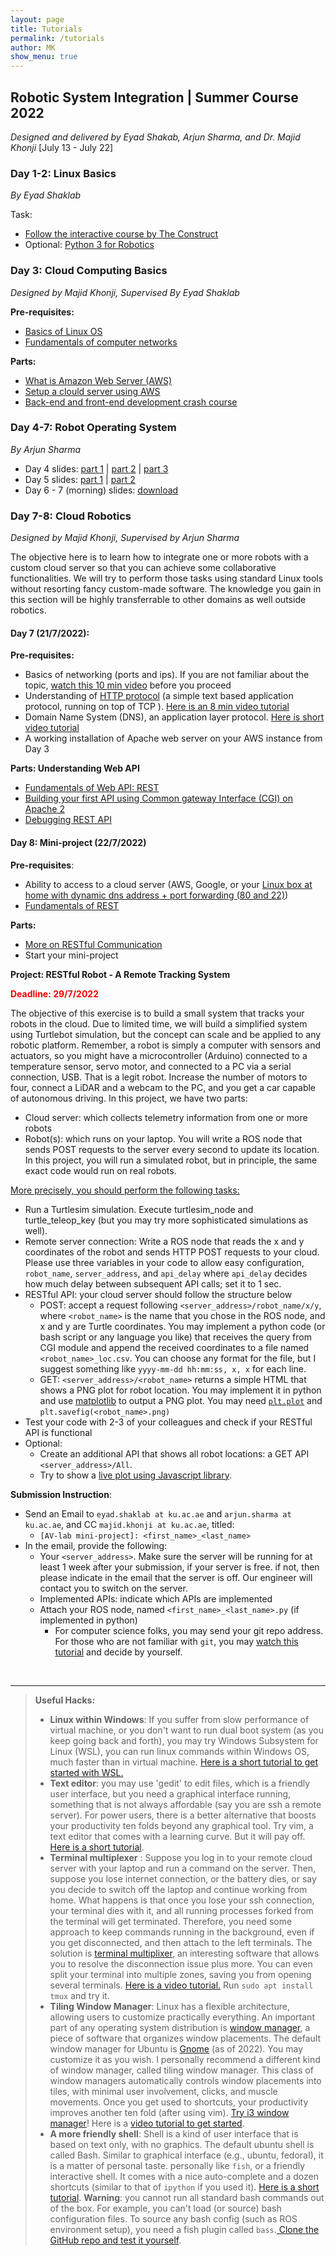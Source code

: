 ```yaml
---
layout: page
title: Tutorials
permalink: /tutorials
author: MK
show_menu: true
---
```



## Robotic System Integration | Summer Course 2022
_Designed and delivered by Eyad Shakab, Arjun Sharma, and Dr. Majid Khonji_ 
[July 13 - July 22]

### Day 1-2: Linux Basics
_By Eyad Shaklab_

Task:
* [Follow the interactive course by The Construct](https://www.theconstructsim.com/robotigniteacademy_learnros/ros-courses-library/linux-for-robotics/) 
* Optional: [Python 3 for Robotics](https://www.theconstructsim.com/robotigniteacademy_learnros/ros-courses-library/python-robotics/)

### Day 3: Cloud Computing Basics
_Designed by Majid Khonji, Supervised By Eyad Shaklab_

**Pre-requisites:**
* [Basics of Linux OS](https://www.hostinger.com/tutorials/linux-commands)
* [Fundamentals of computer networks](https://www.ibm.com/cloud/learn/networking-a-complete-guide)

**Parts:**
* [What is Amazon Web Server \(AWS\)](/tutorials/sys1)
* [Setup a clould server using AWS](/tutorials/sys2)
* [Back-end and front-end development crash course](/tutorials/sys3)

### Day 4-7: Robot Operating System
_By Arjun Sharma_

- Day 4 slides: [part 1](/4-tutorials/ros/Lecture_1_Background.pdf) \|  [part 2](/4-tutorials/ros/Lecture_2_Introduction.pdf) \| [part 3](/4-tutorials/ros/Lecture_3_Installation_Setup.pdf)
- Day 5 slides: [part 1](/4-tutorials/ros/Lecture_4_Run_You_First_ROS_Program.pdf) \| [part 2](/4-tutorials/ros/Lecture_5_Communicate_with_ROS_Topics.pdf)
- Day 6 - 7 (morning) slides: [download](/4-tutorials/ros/Day3-4.pdf)

### Day 7-8: Cloud Robotics
_Designed by Majid Khonji, Supervised by Arjun Sharma_

The objective here is to learn how to integrate one or more robots with a custom cloud server so that you can achieve some collaborative functionalities. We will try to perform those tasks using standard Linux tools without resorting fancy custom-made software. The knowledge you gain in this section will be highly transferrable to other domains as well outside robotics.


#### Day 7 (21/7/2022):

**Pre-requisites:**
* Basics of networking (ports and ips). If you are not familiar about the topic,  [watch this 10 min video](https://www.youtube.com/watch?v=AXrFCbD4-fU) before you proceed
* Understanding of [HTTP protocol](https://en.wikipedia.org/wiki/Hypertext_Transfer_Protocol) (a simple text based application protocol, running on top of TCP ). [Here is an 8 min video tutorial](https://www.youtube.com/watch?v=eesqK59rhGA)
* Domain Name System (DNS), an application layer protocol. [Here is short video tutorial](https://www.youtube.com/watch?v=mpQZVYPuDGU)
* A working installation of Apache web server on your AWS instance from Day 3
  


**Parts: Understanding Web API**

* [Fundamentals of Web API: REST](/tutorials/s4)
* [Building your first API using Common gateway Interface (CGI) on Apache 2](/tutorials/s5)
* [Debugging REST API](/tutorials/s6)


#### Day 8: Mini-project (22/7/2022)

**Pre-requisites**: 
- Ability to access to a cloud server (AWS, Google, or your [Linux box at home with dynamic dns address + port forwarding (80 and 22)](https://help.dyn.com/remote-access/getting-started-with-remote-access/))
- [Fundamentals of REST](/tutorials/s4)

**Parts:**
* [More on RESTful Communication](/tutorials/s7)
* Start your mini-project

**Project: RESTful Robot - A Remote Tracking System**
<p style="color:red; font-weight:bold"> Deadline: 29/7/2022 </p>

The objective of this exercise is to build a small system that tracks your robots in the cloud. Due to limited time, we will build a simplified system using Turtlebot simulation, but the concept can scale and be applied to any robotic platform. Remember, a robot is simply a computer with sensors and actuators, so you might have a microcontroller (Arduino) connected to a temperature sensor, servo motor, and connected to a PC via a serial connection, USB. That is a legit robot. Increase the number of motors to four, connect a LiDAR and a webcam to the PC, and you get a car capable of autonomous driving. 
In this project, we have two parts:
- Cloud server: which collects telemetry information from one or more robots
- Robot(s): which runs on your laptop. You will write a ROS node that sends POST requests to the server every second to update its location. In this project, you will run a simulated robot, but in principle, the same exact code would run on real robots.

<u>More precisely, you should perform the following tasks:</u>
- Run a Turtlesim simulation. Execute turtlesim_node and  turtle_teleop_key (but you may try more sophisticated simulations as well).
- Remote server connection: Write a ROS node that reads the x and y coordinates of the robot and sends HTTP POST requests to your cloud. Please use three variables in your code to allow easy configuration, `robot_name`, `server_address`, and `api_delay`  where `api_delay` decides how much delay between subsequent API calls; set it to 1 sec.
- RESTful  API: your cloud server should follow the structure below
    -  POST: accept a request following  `<server_address>/robot_name/x/y`, where `<robot_name>` is the name that you chose in the ROS node, and x and y are Turtle coordinates. You may implement a python code (or bash script or any language you like) that receives the query from CGI module and append the received coordinates to a file named `<robot_name>_loc.csv`. You can choose any format for the file, but I suggest something like `yyyy-mm-dd hh:mm:ss, x, x` for each line.
    -  GET: `<server_address>/<robot_name>` returns a simple HTML that shows a PNG plot for robot location. You may implement it in python and use [matplotlib](https://matplotlib.org/) to output a PNG plot. You may need [`plt.plot`](https://matplotlib.org/stable/api/_as_gen/matplotlib.pyplot.plot.html) and `plt.savefig(<robot_name>.png)`
- Test your code with 2-3 of your colleagues and check if your RESTful API is functional
- Optional: 
    - Create an additional API that shows all robot locations: a GET API `<server_address>/All`.
    - Try to show a [live plot using Javascript library](https://canvasjs.com/html5-javascript-dynamic-chart/). 

**Submission Instruction**:
- Send an Email to `eyad.shaklab at ku.ac.ae` and `arjun.sharma at ku.ac.ae`, and CC `majid.khonji at ku.ac.ae`,  titled:
    - `[AV-lab mini-project]: <first_name>_<last_name>`
- In the email, provide the following:
    - Your `<server_address>`. Make sure the server will be running for at least 1 week after your submission, if your server is free. if not, then please  indicate in the email that the server is off.  Our engineer will contact you to switch on the server.
    - Implemented APIs: indicate which APIs are implemented 
    - Attach your ROS node, named `<first_name>_<last_name>.py` (if implemented in python)
        - For computer science folks, you may send your git repo address. For those who are not familiar with `git`, you may [watch this tutorial](https://www.youtube.com/watch?v=8JJ101D3knE) and decide by yourself.


<br>

---
> **Useful Hacks:** 
> * **Linux within Windows**: If you suffer from slow performance of virtual machine, or you don't want to run dual boot system (as you keep going back and forth), you may try Windows Subsystem for Linux (WSL), you can run linux commands within Windows OS, much faster than in virtual machine. [Here is a short tutorial to get started with WSL.](https://docs.microsoft.com/en-us/windows/wsl/about)
> * **Text editor**: you may use 'gedit' to edit files, which is a friendly user interface, but you need a graphical interface running, something that is not always affordable (say you are ssh a remote server). For power users, there is a better alternative that boosts your productivity ten folds beyond any graphical tool. Try vim, a text editor that comes with a learning curve. But it will pay off. [Here is a short tutorial](https://www.youtube.com/watch?v=ggSyF1SVFr4).
> * **Terminal multiplexer** : Suppose you log in to your remote cloud server with your laptop and run a command on the server. Then, suppose you lose internet connection, or the battery dies, or say you decide to switch off the laptop and continue working from home. What happens is that once you lose your ssh connection, your terminal dies with it, and all running processes forked from the terminal will get terminated. Therefore, you need some approach to keep commands running in the background, even if you get disconnected, and then attach to the left terminals. The solution is [terminal multiplixer](https://linuxize.com/post/getting-started-with-tmux/), an interesting software that allows you to resolve the disconnection issue plus more. You can even split your terminal into multiple zones, saving you from opening several terminals. [Here is a video tutorial.](https://www.youtube.com/watch?v=Yl7NFenTgIo) Run ```sudo apt install tmux``` and try it.
> * **Tiling Window Manager**: Linux has a flexible architecture, allowing users to customize practically everything. An important part of any operating system distribution is [window manager](https://en.wikipedia.org/wiki/Window_manager), a piece of software that organizes window placements. The default window manager for Ubuntu is [Gnome](https://release.gnome.org/) (as of 2022). You may customize it as you wish. I personally recommend a different kind of window manager, called tiling window manager. This class of window managers automatically controls window placements into tiles, with minimal user involvement, clicks, and muscle movements. Once you get used to shortcuts, your productivity improves another ten fold (after using vim). [Try i3 window manager](https://i3wm.org/)! Here is a [video tutorial to get started](https://www.youtube.com/watch?v=j1I63wGcvU4).
> * **A more friendly shell**: Shell is a kind of user interface that is based on text only, with no graphics. The default ubuntu shell is called Bash. Similar to graphical interface (e.g., ubuntu, fedoraI), it is a matter of personal taste. personally like ```fish```, or a friendly interactive shell. It comes with a nice auto-complete and a dozen shortcuts (similar to that of ```ipython``` if you used it). [Here is a short tutorial](https://www.youtube.com/watch?v=C2a7jJTh3kU). **Warning**: you cannot run all standard bash commands out of the box. For example, you can't load (or source) bash configuration files. To source any bash config (such as ROS environment setup), you need a fish plugin called ```bass```.[ Clone the GitHub repo and test it yourself](https://github.com/edc/bass).
